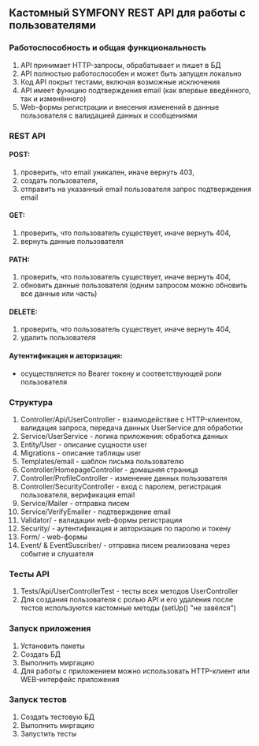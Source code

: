 ## Кастомный SYMFONY REST API для работы с пользователями 

### Работоспособность и общая функциональность
1. API принимает HTTP-запросы, обрабатывает и пишет в БД
2. API полностью работоспособен и может быть запущен локально
3. Код API покрыт тестами, включая возможные исключения
4. API имеет функцию подтверждения email (как впервые введённого, так и изменённого)
5. Web-формы регистрации и внесения изменений в данные пользователя с валидацией данных и сообщениями

### REST API 

####  POST: 
1. проверить, что email уникален, иначе вернуть 403,
2. создать пользователя, 
3. отправить на указанный email пользователя запрос подтверждения email

####  GET: 
1. проверить, что пользователь существует, иначе вернуть 404,
2. вернуть данные пользователя

####  PATH: 
1. проверить, что пользователь существует, иначе вернуть 404,
2. обновить данные пользователя (одним запросом можно обновить все данные или часть)

#### DELETE: 
1. проверить, что пользователь существует, иначе вернуть 404,
2. удалить пользователя

####  Аутентификация и авторизация:
  - осуществляется по Bearer токену и соответствующей роли пользователя 

### Структура
1. Controller/Api/UserController - взаимодействие с HTTP-клиентом, валидация запроса, передача данных UserService для обработки
2. Service/UserService - логика приложения: обработка данных 
3. Entity/User - описание сущности user
4. Migrations - описание таблицы user
5. Templates/email - шаблон письма пользователю
6. Controller/HomepageController - домашняя страница
7. Controller/ProfileController - изменение данных пользователя
8. Controller/SecurityController - вход с паролем, регистрация пользователя, верификация email 
9. Service/Mailer - отправка писем
10. Service/VerifyEmailer - подтверждение email
11. Validator/ - валидации web-формы регистрации
12. Security/ - аутентификация и авторизация по паролю и токену
13. Form/ - web-формы
14. Event/ & EventSuscriber/ - отправка писем реализована через событие и слушателя

### Тесты API
1. Tests/Api/UserControllerTest - тесты всех методов UserController
2. Для создания пользователя с ролью API и его удаления после тестов используются кастомные методы (setUp() "не завёлся")

### Запуск приложения
1. Установить пакеты
2. Создать БД
3. Выполнить миргацию
4. Для работы с приложением можно использовать HTTP-клиент или WEB-интерфейс приложения

### Запуск тестов
1. Создать тестовую БД
2. Выполнить миргацию
3. Запустить тесты
